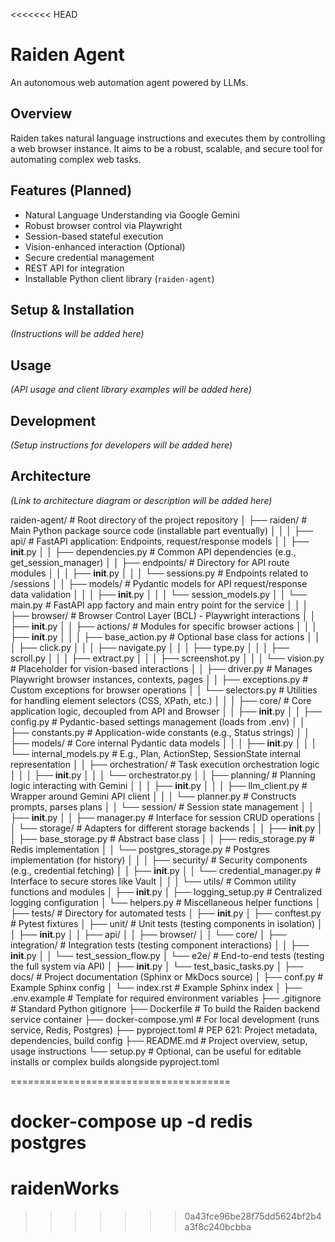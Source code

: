 <<<<<<< HEAD
# Raiden Agent

An autonomous web automation agent powered by LLMs.

## Overview

Raiden takes natural language instructions and executes them by controlling a web browser instance. It aims to be a robust, scalable, and secure tool for automating complex web tasks.

## Features (Planned)

*   Natural Language Understanding via Google Gemini
*   Robust browser control via Playwright
*   Session-based stateful execution
*   Vision-enhanced interaction (Optional)
*   Secure credential management
*   REST API for integration
*   Installable Python client library (`raiden-agent`)

## Setup & Installation

*(Instructions will be added here)*

## Usage

*(API usage and client library examples will be added here)*

## Development

*(Setup instructions for developers will be added here)*

## Architecture

*(Link to architecture diagram or description will be added here)*



raiden-agent/                     # Root directory of the project repository
│
├── raiden/                     # Main Python package source code (installable part eventually)
│   │
│   ├── api/                    # FastAPI application: Endpoints, request/response models
│   │   ├── __init__.py
│   │   ├── dependencies.py     # Common API dependencies (e.g., get_session_manager)
│   │   ├── endpoints/          # Directory for API route modules
│   │   │   ├── __init__.py
│   │   │   └── sessions.py     # Endpoints related to /sessions
│   │   ├── models/             # Pydantic models for API request/response data validation
│   │   │   ├── __init__.py
│   │   │   └── session_models.py
│   │   └── main.py             # FastAPI app factory and main entry point for the service
│   │
│   ├── browser/                # Browser Control Layer (BCL) - Playwright interactions
│   │   ├── __init__.py
│   │   ├── actions/            # Modules for specific browser actions
│   │   │   ├── __init__.py
│   │   │   ├── base_action.py  # Optional base class for actions
│   │   │   ├── click.py
│   │   │   ├── navigate.py
│   │   │   ├── type.py
│   │   │   ├── scroll.py
│   │   │   ├── extract.py
│   │   │   ├── screenshot.py
│   │   │   └── vision.py       # Placeholder for vision-based interactions
│   │   ├── driver.py           # Manages Playwright browser instances, contexts, pages
│   │   ├── exceptions.py       # Custom exceptions for browser operations
│   │   └── selectors.py        # Utilities for handling element selectors (CSS, XPath, etc.)
│   │
│   ├── core/                   # Core application logic, decoupled from API and Browser
│   │   ├── __init__.py
│   │   ├── config.py           # Pydantic-based settings management (loads from .env)
│   │   ├── constants.py        # Application-wide constants (e.g., Status strings)
│   │   ├── models/             # Core internal Pydantic data models
│   │   │   ├── __init__.py
│   │   │   └── internal_models.py # E.g., Plan, ActionStep, SessionState internal representation
│   │   ├── orchestration/      # Task execution orchestration logic
│   │   │   ├── __init__.py
│   │   │   └── orchestrator.py
│   │   ├── planning/           # Planning logic interacting with Gemini
│   │   │   ├── __init__.py
│   │   │   ├── llm_client.py   # Wrapper around Gemini API client
│   │   │   └── planner.py      # Constructs prompts, parses plans
│   │   └── session/            # Session state management
│   │       ├── __init__.py
│   │       ├── manager.py      # Interface for session CRUD operations
│   │       └── storage/        # Adapters for different storage backends
│   │           ├── __init__.py
│   │           ├── base_storage.py # Abstract base class
│   │           ├── redis_storage.py # Redis implementation
│   │           └── postgres_storage.py # Postgres implementation (for history)
│   │
│   ├── security/               # Security components (e.g., credential fetching)
│   │   ├── __init__.py
│   │   └── credential_manager.py # Interface to secure stores like Vault
│   │
│   └── utils/                  # Common utility functions and modules
│       ├── __init__.py
│       ├── logging_setup.py    # Centralized logging configuration
│       └── helpers.py          # Miscellaneous helper functions
│
├── tests/                      # Directory for automated tests
│   ├── __init__.py
│   ├── conftest.py             # Pytest fixtures
│   ├── unit/                   # Unit tests (testing components in isolation)
│   │   ├── __init__.py
│   │   ├── api/
│   │   ├── browser/
│   │   └── core/
│   ├── integration/            # Integration tests (testing component interactions)
│   │   ├── __init__.py
│   │   └── test_session_flow.py
│   └── e2e/                    # End-to-end tests (testing the full system via API)
│       ├── __init__.py
│       └── test_basic_tasks.py
│
├── docs/                       # Project documentation (Sphinx or MkDocs source)
│   ├── conf.py                 # Example Sphinx config
│   └── index.rst               # Example Sphinx index
│
├── .env.example                # Template for required environment variables
├── .gitignore                  # Standard Python gitignore
├── Dockerfile                  # To build the Raiden backend service container
├── docker-compose.yml          # For local development (runs service, Redis, Postgres)
├── pyproject.toml              # PEP 621: Project metadata, dependencies, build config
├── README.md                   # Project overview, setup, usage instructions
└── setup.py                    # Optional, can be useful for editable installs or complex builds alongside pyproject.toml


======================================

docker-compose up -d redis postgres
=======
# raidenWorks
>>>>>>> 0a43fce96be28f75dd5624bf2b4a3f8c240bcbba
